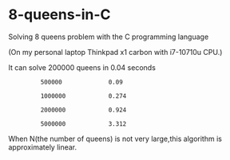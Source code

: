 # 8-queens-in-C
Solving 8 queens problem with the C programming language

(On my personal laptop Thinkpad x1 carbon with i7-10710u CPU.)

It can solve 200000   queens in 0.04 seconds

             500000             0.09 
             
             1000000            0.274

             2000000            0.924

             5000000            3.312


When N(the number of queens) is not very large,this algorithm is approximately linear.
